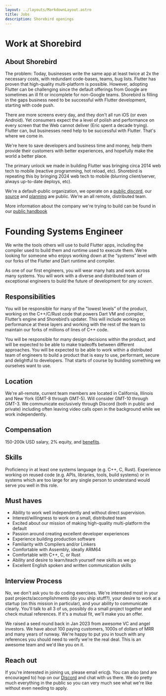 ```yaml
---
layout: ../layouts/MarkdownLayout.astro
title: Jobs
description: Shorebird openings
---
```


# Work at Shorebird

## About Shorebird

The problem: Today, businesses write the same app at least twice at 2x the
necessary costs, with redundant code-bases, teams, bug lists. Flutter has proven
that high-quality multi-platform is possible. However, adopting Flutter can be
challenging since the default offerings from Google are sometimes an ill fit or
incomplete for non-Google teams. Shorebird is filling in the gaps business need
to be successful with Flutter development, starting with code push.

There are more screens every day, and they don't all run iOS (or even Android).
Yet consumers expect the a level of polish and performance on every screen that
the Web cannot deliver (Eric spent a decade trying). Flutter can, but
businesses need help to be successful with Flutter. That's where we come in.

We're here to save developers and business time and money, help them provide
their customers with better experiences, and hopefully make the world a better
place.

The primary unlock we made in building Flutter was bringing circa 2014 web tech
to mobile (reactive programming, hot reload, etc). Shorebird is repeating this
by bringing 2024 web tech to mobile (blurring client/server, always up-to-date
deploys, etc).

We're a default-public organization, we operate on a [public
discord](https://discord.gg/shorebird), our
[source](https://github.com/shorebirdtech/) and
[planning](https://github.com/orgs/shorebirdtech/projects) are public. We're an
all remote, distributed team.

More information about the company we're trying to build can be found in our
[public handbook](https://github.com/shorebirdtech/handbook)

# Founding Systems Engineer

We write the tools others will use to build Flutter apps, including the compiler
used to build them and runtime used to execute them. We’re looking for someone
who enjoys working down at the “systems” level with our forks of the Flutter
and Dart runtime and compiler.

As one of our first engineers, you will wear many hats and work across many
systems. You will work with a diverse and distributed team of exceptional
engineers to build the future of development for _any screen_.

## Responsibilities

You will be responsible for many of the "lowest levels” of the product, working
on the C++/C/Rust code that powers Dart VM and compiler, Flutter’s engine and
Shorebird’s updater. This will include working on performance at these layers
and working with the rest of the team to maintain our forks of millions of lines
of C++ code.

You will be responsible for many design decisions within the product, and will
be expected to be able to make tradeoffs between different approaches. You will
be expected to be able to work within a distributed team of engineers to build a
product that is easy to use, performant, secure and delightful to developers.
That starts of course by building something we ourselves want to use.

## Location

We're all-remote, current team members are located in California, Illinois and
New York (GMT-8 through GMT-5). Will consider GMT-10 through GMT-3. We
communicate exclusively through Discord (both in public and private) including
often leaving video calls open in the background while we work independently.

## Compensation

150-200k USD salary, 2% equity, and
[benefits](https://github.com/shorebirdtech/handbook/blob/main/benefits.md).

## Skills

Proficiency in at least one systems language (e.g. C++, C, Rust). Experience
working on reused code (e.g. APIs, libraries, tools, build systems) or in
systems which are too large for any single person to understand would serve you
well in this role.

## Must haves

- Ability to work well independently and without direct supervision.
- Interest/willingness to work on a small, distributed team
- Excited about our mission of making high-quality multi-platform the default
- Passion around creating excellent developer experiences
- Experience building production software
- Familiarity with Compilers and/or Linkers
- Comfortable with Assembly, ideally ARM64
- Comfortable with C++, C, or Rust
- Ability and desire to learn/teach yourself new skills as we go
- Excellent English spoken and written communication skills

## Interview Process

No, we don't ask you to do coding exercises. We're interested most in your past
projects/accomplishments (do you ship stuff?), your desire to work at a startup
(on this mission in particular), and your ability to communicate clearly. You'll
talk to all 3 of us, possibly do a small project together and check mutual
references. If it's a mutual fit, we'll make you an offer.

We raised a seed round back in Jan 2023 from awesome VC and angel investors. We
have about 100 paying customers, 1000s of dollars of MRR and many years of
runway. We're happy to put you in touch with any references you should need to
verify we're the real deal. This is an awesome team and we'd like you on it.

## Reach out

If you're interested in joining us, please email eric@. You can also (and are
encouraged to) hop on our [Discord](https://discord.gg/shorebird) and chat with
us there. We do pretty much everything in the public so you can very much see
what we're like without even needing to apply.
